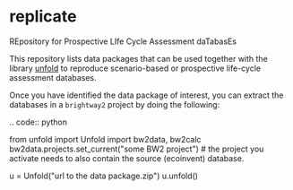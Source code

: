 # replicate
REpository for Prospective LIfe Cycle Assessment daTabasEs

This repository lists data packages that can be used together with the library [unfold](https://github.com/polca/unfold) to reproduce scenario-based or prospective life-cycle assessment databases.

Once you have identified the data package of interest, you can extract the databases in a `brightway2` project by doing the following:

.. code:: python

  from unfold import Unfold
  import bw2data, bw2calc
  bw2data.projects.set_current("some BW2 project") # the project you activate needs to also contain the source (ecoinvent) database.
  
  u = Unfold("url to the data package.zip")
  u.unfold()
